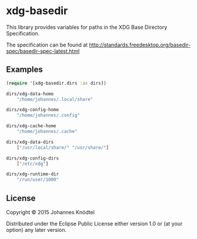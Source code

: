 # xdg-basedir

This library provides variables for paths in the XDG Base Directory Specification.

The specification can be found at http://standards.freedesktop.org/basedir-spec/basedir-spec-latest.html

## Examples

```clj
(require '[xdg-basedir.dirs :as dirs])

dirs/xdg-data-home
	"/home/johannes/.local/share"

dirs/xdg-config-home
	"/home/johannes/.config"

dirs/xdg-cache-home
	"/home/johannes/.cache"

dirs/xdg-data-dirs
	["/usr/local/share/" "/usr/share/"]

dirs/xdg-config-dirs
	["/etc/xdg"]

dirs/xdg-runtime-dir
	"/run/user/1000"
```

## License

Copyright © 2015 Johannes Knödtel

Distributed under the Eclipse Public License either version 1.0 or (at
your option) any later version.
